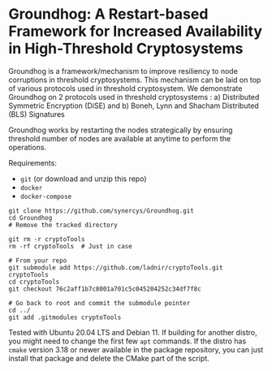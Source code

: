 # Groundhog: A Restart-based Framework for Increased Availability in High-Threshold Cryptosystems

Groundhog is a framework/mechanism to improve resiliency to node corruptions in threshold cryptosystems. This mechanism can be laid on top of various protocols used in threshold cryptosystem.
We demonstrate Groundhog on 2 protocols used in threshold cryptosystems : a) Distributed Symmetric Encryption (DiSE) and b) Boneh, Lynn and Shacham Distributed (BLS) Signatures

Groundhog works by restarting the nodes strategically by ensuring threshold number of nodes are available at anytime to perform the operations.

Requirements:
- `git` (or download and unzip this repo)
- `docker`
- `docker-compose`

```
git clone https://github.com/synercys/Groundhog.git
cd Groundhog
# Remove the tracked directory

git rm -r cryptoTools
rm -rf cryptoTools  # Just in case

# From your repo
git submodule add https://github.com/ladnir/cryptoTools.git cryptoTools
cd cryptoTools
git checkout 76c2aff1b7c8001a701c5c045204252c34df7f8c

# Go back to root and commit the submodule pointer
cd ../
git add .gitmodules cryptoTools
```
Tested with Ubuntu 20.04 LTS and Debian 11. If building for another distro, you might need to change the first few `apt` commands. If the distro has `cmake` version 3.18 or newer available in the package repository, you can just install that package and delete the CMake part of the script.
